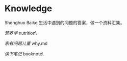 # Knowledge
Shenghuo Baike
生活中遇到的问题的答案，做一个资料汇集。

*营养学* nutrition\

*家有问题儿童* why.md

*读书笔记* booknote\
